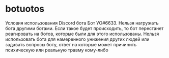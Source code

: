 # botuotos
Условия использования Discord бота Бот УО#6633.
Нельзя нагружать бота другими ботами. Если такое будет происходить, то бот перестанет реагировать на ботов, которые были для этого использованы.
Нельзя использовать бота для намеренного унижения других людей или задавать вопросы боту, ответ на которые может причинить психическую или реальную травму кому-либо
